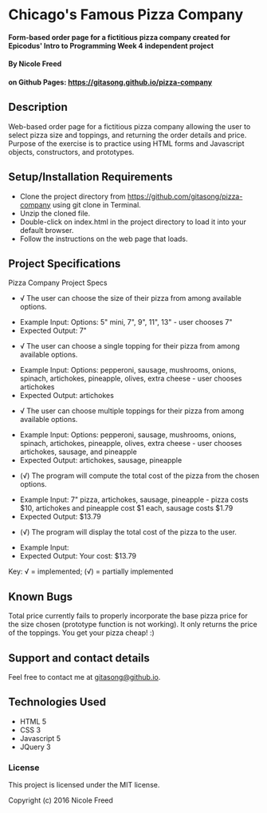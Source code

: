 # Chicago's Famous Pizza Company

#### Form-based order page for a fictitious pizza company created for Epicodus' Intro to Programming Week 4 independent project

#### By Nicole Freed

#### on Github Pages: https://gitasong.github.io/pizza-company

## Description

Web-based order page for a fictitious pizza company allowing the user to select pizza size and toppings, and returning the order details and price. Purpose of the exercise is to practice using HTML forms and Javascript objects, constructors, and prototypes.

## Setup/Installation Requirements

* Clone the project directory from https://github.com/gitasong/pizza-company using git clone in Terminal.
* Unzip the cloned file.
* Double-click on index.html in the project directory to load it into your default browser.
* Follow the instructions on the web page that loads.

## Project Specifications
Pizza Company Project Specs

* √ The user can choose the size of their pizza from among available options.
- Example Input: Options: 5" mini, 7", 9", 11", 13" - user chooses 7"
- Expected Output: 7"

* √ The user can choose a single topping for their pizza from among available options.
- Example Input: Options: pepperoni, sausage, mushrooms, onions, spinach, artichokes, pineapple, olives, extra cheese - user chooses artichokes
- Expected Output: artichokes

* √ The user can choose multiple toppings for their pizza from among available options.
- Example Input: Options: pepperoni, sausage, mushrooms, onions, spinach, artichokes, pineapple, olives, extra cheese - user chooses artichokes, sausage, and pineapple
- Expected Output: artichokes, sausage, pineapple

* (√) The program will compute the total cost of the pizza from the chosen options.
- Example Input: 7" pizza, artichokes, sausage, pineapple - pizza costs $10, artichokes and pineapple cost $1 each, sausage costs $1.79
- Expected Output: $13.79

* (√) The program will display the total cost of the pizza to the user.
- Example Input: <user chooses options above>
- Expected Output: Your cost: $13.79

Key: √ = implemented; (√) = partially implemented

## Known Bugs

Total price currently fails to properly incorporate the base pizza price for the size chosen (prototype function is not working). It only returns the price of the toppings. You get your pizza cheap! :)

## Support and contact details

Feel free to contact me at gitasong@github.io.

## Technologies Used

* HTML 5
* CSS 3
* Javascript 5
* JQuery 3

### License

This project is licensed under the MIT license.

Copyright (c) 2016 Nicole Freed
